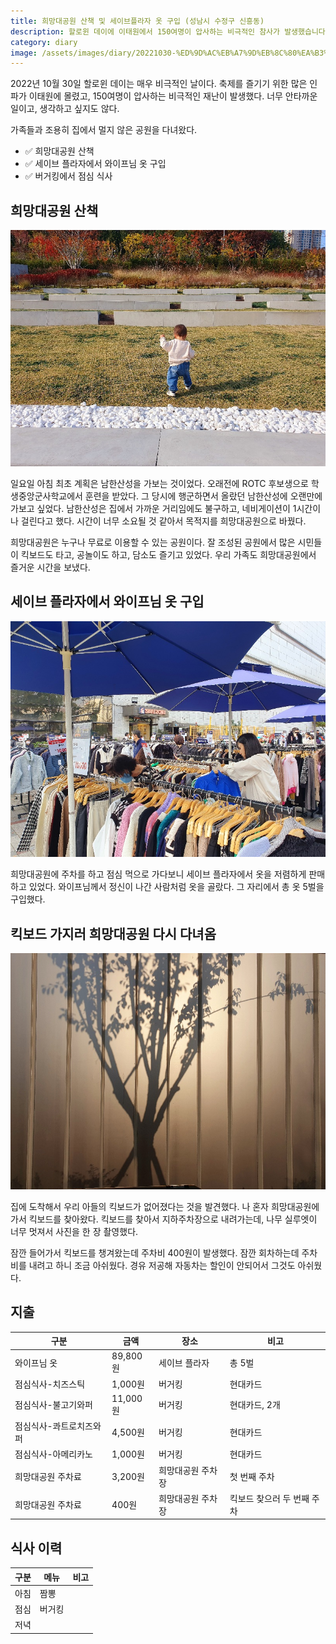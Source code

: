 ```yaml
---
title: 희망대공원 산책 및 세이브플라자 옷 구입 (성남시 수정구 신흥동)
description: 할로윈 데이에 이태원에서 150여명이 압사하는 비극적인 참사가 발생했습니다. 가족들과 집에서 가까운 희망대공원에서 차분한 하루를 보냈습니다. 
category: diary
image: /assets/images/diary/20221030-%ED%9D%AC%EB%A7%9D%EB%8C%80%EA%B3%B5%EC%9B%90/20221030_143002-%ED%9D%AC%EB%A7%9D%EB%8C%80%EA%B3%B5%EC%9B%90.jpg
---
```


2022년 10월 30일 할로윈 데이는 매우 비극적인 날이다. 
축제를 즐기기 위한 많은 인파가 이태원에 몰렸고, 
150여명이 압사하는 비극적인 재난이 발생했다. 
너무 안타까운 일이고, 생각하고 싶지도 않다. 


가족들과 조용히 집에서 멀지 않은 공원을 다녀왔다. 
- ✅ 희망대공원 산책
- ✅ 세이브 플라자에서 와이프님 옷 구입
- ✅ 버거킹에서 점심 식사


희망대공원 산책
---

![희망대공원 산책](/assets/images/diary/20221030-%ED%9D%AC%EB%A7%9D%EB%8C%80%EA%B3%B5%EC%9B%90/20221030_143002-%ED%9D%AC%EB%A7%9D%EB%8C%80%EA%B3%B5%EC%9B%90.jpg)

일요일 아침 최초 계획은 남한산성을 가보는 것이었다. 
오래전에 ROTC 후보생으로 학생중앙군사학교에서 훈련을 받았다. 
그 당시에 행군하면서 올랐던 남한산성에 오랜만에 가보고 싶었다. 
남한산성은 집에서 가까운 거리임에도 불구하고, 
네비게이션이 1시간이나 걸린다고 했다. 
시간이 너무 소요될 것 같아서 목적지를 희망대공원으로 바꿨다. 


희망대공원은 누구나 무료로 이용할 수 있는 공원이다. 
잘 조성된 공원에서 많은 시민들이 킥보드도 타고, 공놀이도 하고, 담소도 즐기고 있었다. 
우리 가족도 희망대공원에서 즐거운 시간을 보냈다. 


세이브 플라자에서 와이프님 옷 구입
---

![세이브 플라자에서 와이프님 옷 구입](/assets/images/diary/20221030-%ED%9D%AC%EB%A7%9D%EB%8C%80%EA%B3%B5%EC%9B%90/20221030_131626-%EC%84%B8%EC%9D%B4%EB%B8%8C%ED%94%8C%EB%9D%BC%EC%9E%90-%EC%98%B7-%EA%B5%AC%EC%9E%85.jpg)

희망대공원에 주차를 하고 점심 먹으로 가다보니 
세이브 플라자에서 옷을 저렴하게 판매하고 있었다. 
와이프님께서 정신이 나간 사람처럼 옷을 골랐다. 
그 자리에서 총 옷 5벌을 구입했다. 


킥보드 가지러 희망대공원 다시 다녀옴
---

![희망대공원 주차장 실루엣](/assets/images/diary/20221030-%ED%9D%AC%EB%A7%9D%EB%8C%80%EA%B3%B5%EC%9B%90/20221030_160615_small-%ED%9D%AC%EB%A7%9D%EB%8C%80%EA%B3%B5%EC%9B%90-%EC%A7%80%ED%95%98%EC%A3%BC%EC%B0%A8%EC%9E%A5.jpg)

집에 도착해서 우리 아들의 킥보드가 없어졌다는 것을 발견했다. 
나 혼자 희망대공원에 가서 킥보드를 찾아왔다. 
킥보드를 찾아서 지하주차장으로 내려가는데, 
나무 실루엣이 너무 멋져서 사진을 한 장 촬영했다. 


잠깐 들어가서 킥보드를 챙겨왔는데 주차비 400원이 발생했다. 
잠깐 회차하는데 주차비를 내려고 하니 조금 아쉬웠다. 
경유 저공해 자동차는 할인이 안되어서 그것도 아쉬웠다. 


지출
---

|구분|금액|장소|비고|
|---|---|---|---|
|와이프님 옷|89,800원|세이브 플라자|총 5벌|
|점심식사-치즈스틱|1,000원|버거킹|현대카드|
|점심식사-불고기와퍼|11,000원|버거킹|현대카드, 2개|
|점심식사-콰트로치즈와퍼|4,500원|버거킹|현대카드|
|점심식사-아메리카노|1,000원|버거킹|현대카드|
|희망대공원 주차료|3,200원|희망대공원 주차장|첫 번째 주차|
|희망대공원 주차료|400원|희망대공원 주차장|킥보드 찾으러 두 번째 주차|


식사 이력
---

|구분|메뉴|비고|
|---|---|---|
|아침|짬뽕|   |
|점심|버거킹|   |
|저녁|   |   |


